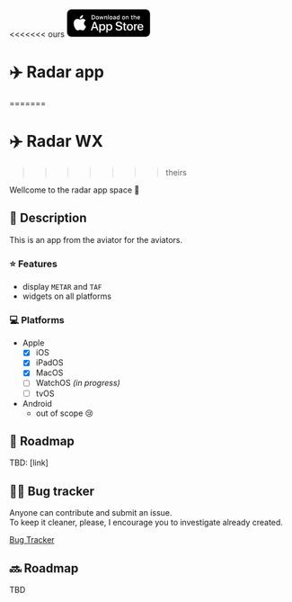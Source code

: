 <<<<<<< ours
[<img src="resources/img/appstore-badge.png" height="50">]((https://apps.apple.com/at/app/radar-wx/id6479675783))
# ✈️ Radar app
=======
# ✈️ Radar WX
>>>>>>> theirs

Wellcome to the radar app space 🚀  

## 📖 Description

This is an app from the aviator for the aviators.

### ⭐ Features

- display `METAR` and `TAF`
- widgets on all platforms

### 💻 Platforms

- Apple
  - [x] iOS
  - [x] iPadOS
  - [x] MacOS
  - [ ] WatchOS _(in progress)_
  - [ ] tvOS
  
-  Android
   - out of scope 😢

## 📖 Roadmap

TBD: [link]

## 🐛🚩 Bug tracker

Anyone can contribute and submit an issue.  
To keep it cleaner, please, I encourage you to investigate already created.  

[Bug Tracker]() 

## 🔜 Roadmap
TBD
